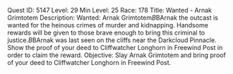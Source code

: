 Quest ID: 5147
Level: 29
Min Level: 25
Race: 178
Title: Wanted - Arnak Grimtotem
Description: Wanted: Arnak Grimtotem$B$BArnak the outcast is wanted for the heinous crimes of murder and kidnapping. Handsome rewards will be given to those brave enough to bring this criminal to justice.$B$BArnak was last seen on the cliffs near the Darkcloud Pinnacle. Show the proof of your deed to Cliffwatcher Longhorn in Freewind Post in order to claim the reward.
Objective: Slay Arnak Grimtotem and bring proof of your deed to Cliffwatcher Longhorn in Freewind Post.
